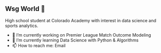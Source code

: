 ## Wsg World 👋

High school student at Colorado Academy with interest in data science and sports analytics.

- 🔭 I’m currently working on Premier League Match Outcome Modeling
- 🌱 I’m currently learning Data Science with Python & Algorithms 
- 📫 How to reach me: Email


<!--
**MarcusA27/marcusa27** is a ✨ _special_ ✨ repository because its `README.md` (this file) appears on your GitHub profile.

Here are some ideas to get you started:

- 🔭 I’m currently working on ...
- 🌱 I’m currently learning ...
- 👯 I’m looking to collaborate on ...
- 🤔 I’m looking for help with ...
- 💬 Ask me about ...
- 📫 How to reach me: ...
- 😄 Pronouns: ...
- ⚡ Fun fact: ...
-->

